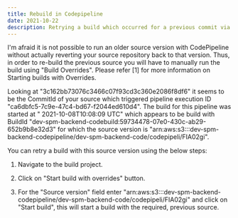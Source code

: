 ```yaml
---
title: Rebuild in Codepipeline
date: 2021-10-22
description: Retrying a build which occurred for a previous commit via Codepipeline
---
```


I'm afraid it is not possible to run an older source version with CodePipeline without actually reverting your source repository back to that version. Thus, in order to re-build the previous source you will have to manually run the build using "Build Overrides". Please refer [1] for more information on Starting builds with Overrides.

Looking at "3c162bb73076c3466c07f93cd3c360e2086f8df6" it seems to be the CommitId of your source which triggered pipeline execution ID "ca6dbfc5-7c9e-47c4-bd67-f2044ed610d4". The build for this pipeline was started at " 2021-10-08T10:08:09 UTC" which appears to be build with BuildId "dev-spm-backend-codebuild:59734478-07e0-430c-ab29-652b9b8e32d3" for which the source version is "arn:aws:s3:::dev-spm-backend-codepipeline/dev-spm-backend-code/codepipeli/FIA02gi".

You can retry a build with this source version using the below steps:

1. Navigate to the build project.

2. Click on "Start build with overrides" button.

3. For the "Source version" field enter "arn:aws:s3:::dev-spm-backend-codepipeline/dev-spm-backend-code/codepipeli/FIA02gi" and click on "Start build", this will start a build with the required, previous source.
